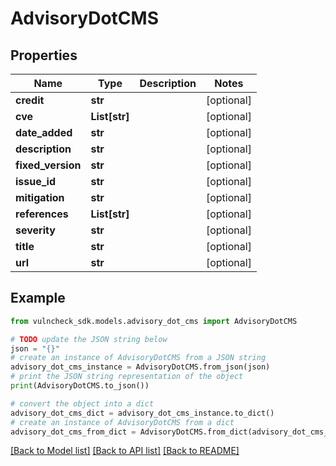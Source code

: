 # AdvisoryDotCMS


## Properties

Name | Type | Description | Notes
------------ | ------------- | ------------- | -------------
**credit** | **str** |  | [optional] 
**cve** | **List[str]** |  | [optional] 
**date_added** | **str** |  | [optional] 
**description** | **str** |  | [optional] 
**fixed_version** | **str** |  | [optional] 
**issue_id** | **str** |  | [optional] 
**mitigation** | **str** |  | [optional] 
**references** | **List[str]** |  | [optional] 
**severity** | **str** |  | [optional] 
**title** | **str** |  | [optional] 
**url** | **str** |  | [optional] 

## Example

```python
from vulncheck_sdk.models.advisory_dot_cms import AdvisoryDotCMS

# TODO update the JSON string below
json = "{}"
# create an instance of AdvisoryDotCMS from a JSON string
advisory_dot_cms_instance = AdvisoryDotCMS.from_json(json)
# print the JSON string representation of the object
print(AdvisoryDotCMS.to_json())

# convert the object into a dict
advisory_dot_cms_dict = advisory_dot_cms_instance.to_dict()
# create an instance of AdvisoryDotCMS from a dict
advisory_dot_cms_from_dict = AdvisoryDotCMS.from_dict(advisory_dot_cms_dict)
```
[[Back to Model list]](../README.md#documentation-for-models) [[Back to API list]](../README.md#documentation-for-api-endpoints) [[Back to README]](../README.md)


